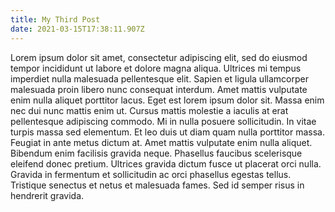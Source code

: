 ```yaml
---
title: My Third Post
date: 2021-03-15T17:38:11.907Z
---
```


Lorem ipsum dolor sit amet, consectetur adipiscing elit, sed do eiusmod tempor incididunt ut labore et dolore magna aliqua. Ultrices mi tempus imperdiet nulla malesuada pellentesque elit. Sapien et ligula ullamcorper malesuada proin libero nunc consequat interdum. Amet mattis vulputate enim nulla aliquet porttitor lacus. Eget est lorem ipsum dolor sit. Massa enim nec dui nunc mattis enim ut. Cursus mattis molestie a iaculis at erat pellentesque adipiscing commodo. Mi in nulla posuere sollicitudin. In vitae turpis massa sed elementum. Et leo duis ut diam quam nulla porttitor massa. Feugiat in ante metus dictum at. Amet mattis vulputate enim nulla aliquet. Bibendum enim facilisis gravida neque. Phasellus faucibus scelerisque eleifend donec pretium. Ultrices gravida dictum fusce ut placerat orci nulla. Gravida in fermentum et sollicitudin ac orci phasellus egestas tellus. Tristique senectus et netus et malesuada fames. Sed id semper risus in hendrerit gravida.
